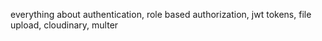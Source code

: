 everything about authentication, role based authorization, jwt tokens, file upload, cloudinary, multer